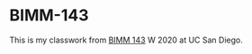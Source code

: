 # BIMM-143

This is my classwork from [BIMM 143](https://bioboot.github.io/bimm143_W20/) W 2020 at UC San Diego.
